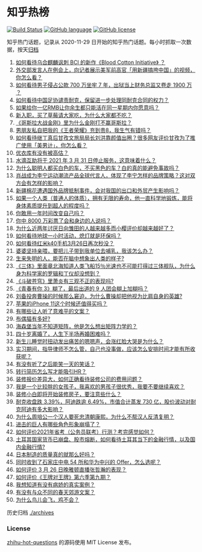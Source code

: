 # 知乎热榜
[![Build Status](https://github.com/ToWeLong/zhihu-hot-questions/workflows/CI/badge.svg)](https://github.com/ToWeLong/zhihu-hot-questions/actions)
[![GitHub language](https://img.shields.io/badge/language-golang-orange.svg)](https://golang.org/)
[![GitHub license](https://img.shields.io/github/license/ToWeLong/zhihu-hot-questions)](https://github.com/ToWeLong/zhihu-hot-questions/blob/main/LICENSE)

知乎热门话题，记录从 2020-11-29 日开始的知乎热门话题。每小时抓取一次数据，按天[归档](./archives)

<!-- BEGIN -->

1. [如何看待乌合麒麟讽刺 BCI 的新作《Blood Cotton Initiative》 ​​​​？](https://www.zhihu.com/question/451475421)
1. [外交部发言人在例会上，向记者展示美军前高官「用新疆搞垮中国」的视频，你怎么看？](https://www.zhihu.com/question/451374588)
1. [如何看待男子侵占公款 700 万坐牢 7 年，出狱当上财务总监又卷走 1900 万 ？](https://www.zhihu.com/question/451318184)
1. [如何看待中国足协谴责耐克，保留进一步处理同耐克合同的权力？](https://www.zhihu.com/question/451475306)
1. [如果给你一亿RMB让你余生都只能活在同一星期内你愿意吗？](https://www.zhihu.com/question/450684657)
1. [新入职，买了草莓请大家吃，为什么大家都不吃？](https://www.zhihu.com/question/451018901)
1. [《哥斯拉大战金刚》里为什么金刚打不赢哥斯拉？](https://www.zhihu.com/question/451400347)
1. [男朋友私自把我的《王者荣耀》充到贵8，我生气有错吗？](https://www.zhihu.com/question/450562895)
1. [如何看待继丁真后甘孜文旅局局长刘洪靠颜值出圈？很多网友评价甘孜为了推广使用「美男计」，你怎么看？](https://www.zhihu.com/question/451367499)
1. [优衣库有没有被高估？](https://www.zhihu.com/question/355928826)
1. [水滴互助将于 2021 年 3 月 31 日停止服务，这意味着什么？](https://www.zhihu.com/question/451387183)
1. [为什么聪明人都买白色的车，不买黑色的车？白的真的能避免事故吗？](https://www.zhihu.com/question/450848333)
1. [肖战成为李宁运动潮流产品全球代言人，体现了李宁怎样的品牌策略？这对双方会有怎样的影响？](https://www.zhihu.com/question/451308723)
1. [新疆棉花遭遇国外品牌抵制事件，会对我国的出口和外贸产生影响吗？](https://www.zhihu.com/question/451155149)
1. [如果一个人类（普通人的体质），拥有无限的寿命，他一直科学地锻炼，能将身体素质提升到超人的程度吗？](https://www.zhihu.com/question/450947269)
1. [你敢用一年时间改变自己吗？](https://www.zhihu.com/question/437098355)
1. [你中 8000 万彩票了会和身边的人说吗？](https://www.zhihu.com/question/387889242)
1. [为什么近两年讨厌日向雏田的人越来越多而小樱评价却越来越好了？](https://www.zhihu.com/question/421579359)
1. [如何看待地球一小时活动，熄灯就是环保吗？](https://www.zhihu.com/question/450959677)
1. [如何看待红米k40手机3月26日再次秒没？](https://www.zhihu.com/question/451328388)
1. [婆婆坚持亲喂，要把儿子带到我单位去哺乳，我该怎么办？](https://www.zhihu.com/question/451020624)
1. [生来失明的人，能否在脑中想象出人类的样子?](https://www.zhihu.com/question/439755465)
1. [《三体》里面章北海知道人类飞船15％光速也不可能打得过三体舰队，为什么身为科学家的罗辑和丁仪却没想到？](https://www.zhihu.com/question/450549593)
1. [《斗破苍穹》里萧炎有三观不正的表现吗?](https://www.zhihu.com/question/448546163)
1. [《青春有你 3》糊了，最后出道的 9 人团会糊上加糊吗？](https://www.zhihu.com/question/450566226)
1. [刘备投奔曹操的时候那么窘迫，为什么曹操却把他视为比肩自身的英雄?](https://www.zhihu.com/question/444961254)
1. [苹果的iPhone 11这个时候还值得买吗？](https://www.zhihu.com/question/430374241)
1. [有哪些让人听了意难平的文案？](https://www.zhihu.com/question/441159566)
1. [布偶猫有多好?](https://www.zhihu.com/question/450519003)
1. [海森堡当年不知道矩阵，他是怎么想出矩阵力学的？](https://www.zhihu.com/question/279151159)
1. [四十岁离婚了，人生下半场再婚困难吗？](https://www.zhihu.com/question/414716955)
1. [新生儿睡觉时扭动发出痛苦的嗯嗯声，会涨红脸大哭是为什么？](https://www.zhihu.com/question/46803185)
1. [实习期间，指导律师不怎么管，自己也没事做，应该怎么安排时间才能有所收获呢？](https://www.zhihu.com/question/376381422)
1. [有没有听了之后能笑一天的笑话？](https://www.zhihu.com/question/448087107)
1. [转行简历怎么写才能吸引HR？](https://www.zhihu.com/question/34866572)
1. [装修报价差异大，如何正确看待装修公司的费用问题？](https://www.zhihu.com/question/272211894)
1. [我是一个比较胖的女孩子，我喜欢的男孩子很优秀，我要不要继续喜欢？](https://www.zhihu.com/question/448146358)
1. [装修小白即将开始装修房子，要注意些什么？](https://www.zhihu.com/question/368485703)
1. [耐克收盘跌 3.39%，阿迪跌逾 6.49%，市值合计蒸发 730 亿，股价波动对耐克阿迪有多大影响？](https://www.zhihu.com/question/451309277)
1. [为什么周培公一个汉人要死忠清朝康熙，为什么不帮汉人反清复明？](https://www.zhihu.com/question/449713677)
1. [进击的巨人有哪些角色形象崩塌了？](https://www.zhihu.com/question/444040413)
1. [如何评价2021年省考（公务员联考）行测？考完感觉如何？](https://www.zhihu.com/question/451478215)
1. [土耳其国家货币已崩盘、股市熔断，如何看待土耳其当下的金融行情，以及国内金融行情?](https://www.zhihu.com/question/450728849)
1. [日本制造的质量真的就那么好吗？](https://www.zhihu.com/question/335156490)
1. [同时收到了石家庄中电 54 所和华为中兴的 Offer，怎么选呢？](https://www.zhihu.com/question/19755392)
1. [如何评价 3 月 26 日晚雅顿直播张哲瀚的表现？](https://www.zhihu.com/question/451418536)
1. [如何评价《王牌对王牌》第六季第九期？](https://www.zhihu.com/question/451400104)
1. [我想知道有没有病娇的真实案例？](https://www.zhihu.com/question/336556018)
1. [有没有与众不同的春天郊游文案？](https://www.zhihu.com/question/451158071)
1. [为什么鸟儿会飞，鸡不会？](https://www.zhihu.com/question/322628617)

<!-- END -->

历史归档 [./archives](./archives)


### License
[zhihu-hot-questions](https://github.com/towelong/zhihu-hot-questions) 的源码使用 MIT License 发布。